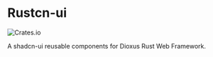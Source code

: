 # Rustcn-ui
![Crates.io](https://img.shields.io/crates/d/rustcn-ui?logo=rust)

A shadcn-ui reusable components for Dioxus Rust Web Framework.
